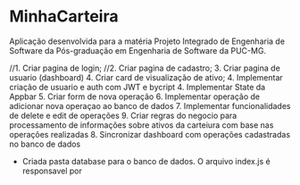 # MinhaCarteira
Aplicação desenvolvida para a matéria Projeto Integrado de Engenharia de Software da Pós-graduação em Engenharia de Software da PUC-MG.


//1. Criar pagina de login;
//2. Criar pagina de cadastro;
3. Criar pagina de usuario (dashboard)
4. Criar card de visualização de ativo;
4. Implementar criação de usuario e auth com JWT e bycript
4. Implementar State da Appbar
5. Criar form de nova operação
6. Implementar operação de adicionar nova operaçao ao banco de dados
7. Implementar funcionalidades de delete e edit de operações
9. Criar regras do negocio para processamento de informações sobre ativos da carteiura com base nas operações realizadas
8. Sincronizar dashboard com operações cadastradas no banco de dados

+ Criada pasta database para o banco de dados. O arquivo index.js é responsavel por 






